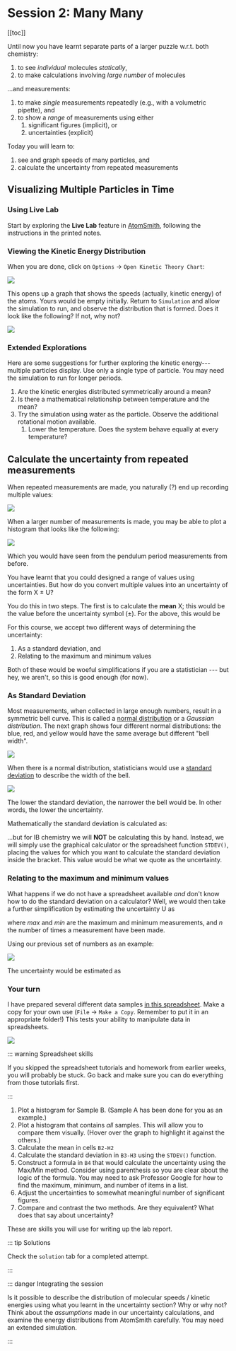 # Session 2: Many Many

[[toc]]

Until now you have learnt separate parts of a larger puzzle w.r.t. both chemistry:

1. to see *individual* molecules *statically*,
2. to make calculations involving *large number* of molecules

...and measurements:

1. to make *single* measurements repeatedly (e.g., with a volumetric pipette), and
2. to show a *range* of measurements using either
   1. significant figures (implicit), or
   2. uncertainties (explicit)

Today you will learn to: 

1. see and graph speeds of many particles, and
2. calculate the uncertainty from repeated measurements

## Visualizing Multiple Particles in Time

### Using Live Lab

Start by exploring the **Live Lab** feature in [AtomSmith](https://www.atomsmith.co), following the instructions in the printed notes.

### Viewing the Kinetic Energy Distribution

When you are done, click on `Options` -> `Open Kinetic Theory Chart`:

![](/image/Y1W6/AtomSmith_LiveLab_KEgraph.png)

This opens up a graph that shows the speeds (actually, kinetic energy) of the atoms.  Yours would be empty initially.  Return to `Simulation` and allow the simulation to run, and observe the distribution that is formed.  Does it look like the following?  If not, why not?

![](/image/Y1W6/AtomSmith_LiveLab_KEgraph2.png)

### Extended Explorations

Here are some suggestions for further exploring the kinetic energy---multiple particles display.  Use only a single type of particle.  You may need the simulation to run for longer periods.

1. Are the kinetic energies distributed symmetrically around a mean?
2. Is there a mathematical relationship between temperature and the mean?
3. Try the simulation using water as the particle.  Observe the additional rotational motion available.
   1. Lower the temperature.  Does the system behave equally at every temperature?  

## Calculate the uncertainty from repeated measurements

When repeated measurements are made, you naturally (?) end up recording multiple values:

![](/image/Y1W6/range.png)

When a larger number of measurements is made, you may be able to plot a histogram that looks like the following:

![](/image/Y1W6/50copies.png)

Which you would have seen from the pendulum period measurements from before.

You have learnt that you could designed a range of values using uncertainties.  But how do you convert multiple values into an uncertainty of the form X ± U?

You do this in two steps.  The first is to calculate the **mean** X; this would be the value before the uncertainty symbol (±).  For the above, this would be 

<LaTeX formula="X = \dfrac{105.7 + 115.3 + 116.6 + 102.0 + 102.5 + 127.6 + 128.2}{7}" />

For this course, we accept two different ways of determining the uncertainty:

1. As a standard deviation, and
2. Relating to the maximum and minimum values

Both of these would be woeful simplifications if you are a statistician --- but hey, we aren't, so this is good enough (for now).

### As Standard Deviation

Most measurements, when collected in large enough numbers, result in a symmetric bell curve.  This is called a [normal distribution](https://en.wikipedia.org/wiki/Normal_distribution) or a *Gaussian distribution*.  The next graph shows four different normal distributions: the blue, red, and yellow would have the same average but different "bell width".

![](/image/Y1W6/normal_distribution.png)

When there is a normal distribution, statisticians would use a [standard deviation](https://en.wikipedia.org/wiki/Standard_deviation) to describe the width of the bell.

![](/image/Y1W6/stdev.png)

The lower the standard deviation, the narrower the bell would be.  In other words, the lower the uncertainty.

Mathematically the standard deviation is calculated as:

<LaTeX formula="s = \sqrt{\frac{1}{N-1}\sum_{i=1}^N \left(x_i - \bar{x}\right)^2}" />

...but for IB chemistry we will **NOT** be calculating this by hand.  Instead, we will simply use the graphical calculator or the spreadsheet function `STDEV()`, placing the values for which you want to calculate the standard deviation inside the bracket.  This value would be what we quote as the uncertainty.

### Relating to the maximum and minimum values

What happens if we do not have a spreadsheet available *and* don't know how to do the standard deviation on a calculator?  Well, we would then take a further simplification by estimating the uncertainty U as 

<LaTeX formula="U = \dfrac{(max - min)}{2\sqrt{n}}" />

where *max* and *min* are the maximum and minimum measurements, and *n* the number of times a measurement have been made.

Using our previous set of numbers as an example:

![](/image/Y1W6/range.png)

The uncertainty would be estimated as

<LaTeX formula="U = \dfrac{(128.2 - 102.0)}{2\sqrt{7}} = " />

### Your turn

I have prepared several different data samples [in this spreadsheet](https://docs.google.com/spreadsheets/d/16dVWCUeselokQMvl3qpwK6TTY6LDSTGmedVgUh1qIzI/edit?usp=sharing).  Make a copy for your own use (`File` -> `Make a Copy`.  Remember to put it in an appropriate folder!)  This tests your ability to manipulate data in spreadsheets.

![](/image/Y1W6/spreadsheet.png)

::: warning Spreadsheet skills

If you skipped the spreadsheet tutorials and homework from earlier weeks, you will probably be stuck.  Go back and make sure you can do everything from those tutorials first.

:::

1. Plot a histogram for Sample B.  (Sample A has been done for you as an example.)
2. Plot a histogram that contains *all* samples.  This will allow you to compare them visually.  (Hover over the graph to highlight it against the others.)
3. Calculate the mean in cells `B2-H2`
4. Calculate the standard deviation in `B3-H3` using the `STDEV()` function.
5. Construct a formula in `B4` that would calculate the uncertainty using the Max/Min method.  Consider using parenthesis so you are clear about the logic of the formula.  You may need to ask Professor Google for how to find the maximum, minimum, and number of items in a list.
6. Adjust the uncertainties to somewhat meaningful number of significant figures.
7. Compare and contrast the two methods.  Are they equivalent?  What does that say about uncertainty?

These are skills you will use for writing up the lab report.

::: tip Solutions

Check the `solution` tab for a completed attempt.

:::

::: danger Integrating the session

Is it possible to describe the distribution of molecular speeds / kinetic energies using what you learnt in the uncertainty section?  Why or why not?  Think about the *assumptions* made in our uncertainty calculations, and examine the energy distributions from AtomSmith carefully.  You may need an extended simulation.

:::

<!-- 
<puzzle-template />
<puzzle-template />
<puzzle-template /> -->
<!-- 
### Homework

Complete  by **(Wed) 21:00**.  This should take no more than *n** minutes. -->